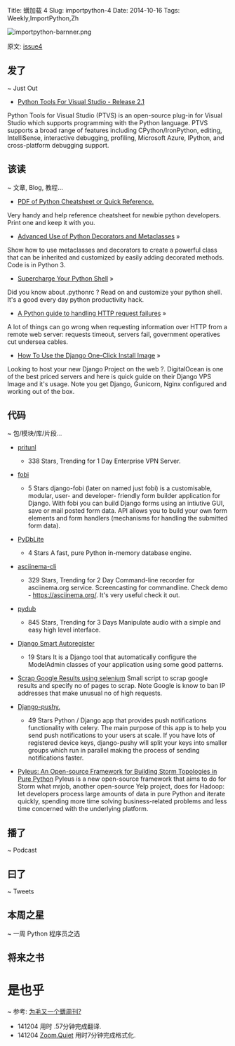 Title: 蠎加载 4
Slug: importpython-4
Date: 2014-10-16
Tags: Weekly,ImportPython,Zh 

![importpython-barnner.png](http://zoomq.qiniudn.com/ZQCollection/snap/importpython-barnner.png?imageView2/2/h/80)


原文: [issue4](http://importpython.com/static/files/issue4.html)

## 发了
~ Just Out

- [Python Tools For Visual Studio - Release 2.1](https://pytools.codeplex.com/releases/view/109707)

Python Tools for Visual Studio (PTVS) is an open-source plug-in for Visual Studio which supports programming with the Python language. PTVS supports a broad range of features including CPython/IronPython, editing, IntelliSense, interactive debugging, profiling, Microsoft Azure, IPython, and cross-platform debugging support. 




## 该读
~ 文章, Blog, 教程...

- [PDF of Python Cheatsheet or Quick Reference.](http://www.astro.up.pt/~sousasag/Python_For_Astronomers/Python_qr.pdf)

Very handy and help reference cheatsheet for newbie python developers. Print one and keep it with you.

- [Advanced Use of Python Decorators and Metaclasses](http://lgiordani.com/blog/2014/10/14/decorators-and-metaclasses/) »

Show how to use metaclasses and decorators to create a powerful class that can be inherited and customized by easily adding decorated methods. Code is in Python 3.

- [Supercharge Your Python Shell](http://dlo.me/archives/2014/09/08/pythonrc/) »

Did you know about .pythonrc ? Read on and customize your python shell. It's a good every day python productivity hack.

- [A Python guide to handling HTTP request failures](https://www.mobify.com/blog/http-requests-are-hard/) »

A lot of things can go wrong when requesting information over HTTP from a remote web server: requests timeout, servers fail, government operatives cut undersea cables.

- [How To Use the Django One-Click Install Image](https://www.digitalocean.com/community/tutorials/how-to-use-the-django-one-click-install-image) »

Looking to host your new Django Project on the web ?. DigitalOcean is one of the best priced servers and here is quick guide on their Django VPS Image and it's usage. Note you get Django, Gunicorn, Nginx configured and working out of the box.



## 代码
~ 包/模块/库/片段...

- [pritunl](https://github.com/pritunl/pritunl)
    - 338 Stars, Trending for 1 Day
Enterprise VPN Server.

- [fobi](http://pythonhosted.org/django-fobi/)
    - 5 Stars
django-fobi (later on named just fobi) is a customisable, modular, user- and developer- friendly form builder application for Django. With fobi you can build Django forms using an intiutive GUI, save or mail posted form data. API allows you to build your own form elements and form handlers (mechanisms for handling the submitted form data).

- [PyDbLite](https://github.com/PierreQuentel/PyDbLite) 
    - 4 Stars
A fast, pure Python in-memory database engine.

- [asciinema-cli](https://github.com/asciinema/asciinema-cli)
    - 329 Stars, Trending for 2 Day
Command-line recorder for asciinema.org service. Screencasting for commandline. Check demo - https://asciinema.org/. It's very useful check it out.

- [pydub](https://github.com/jiaaro/pydub) 
    - 845 Stars, Trending for 3 Days
Manipulate audio with a simple and easy high level interface.

- [Django Smart Autoregister](http://paulocheque.github.io/django-smart-autoregister/)
    - 19 Stars
It is a Django tool that automatically configure the ModelAdmin classes of your application using some good patterns.

- [Scrap Google Results using selenium](https://github.com/DanMcInerney/search-google/blob/master/search-google.py)
Small script to scrap google results and specify no of pages to scrap. Note Google is know to ban IP addresses that make unusual no of high requests.

- [Django-pushy.](https://github.com/rakanalh/django-pushy)
    - 49 Stars
Python / Django app that provides push notifications functionality with celery. The main purpose of this app is to help you send push notifications to your users at scale. If you have lots of registered device keys, django-pushy will split your keys into smaller groups which run in parallel making the process of sending notifications faster.

- [Pyleus: An Open-source Framework for Building Storm Topologies in Pure Python](http://engineeringblog.yelp.com/2014/10/introducing-pyleus.html)
Pyleus is a new open-source framework that aims to do for Storm what mrjob, another open-source Yelp project, does for Hadoop: let developers process large amounts of data in pure Python and iterate quickly, spending more time solving business-related problems and less time concerned with the underlying platform. 


## 播了
~ Podcast


## 曰了
~ Tweets


## 本周之星
~ 一周 Python 程序员之选

## 将来之书

# 是也乎

~ 参考: [为毛又一个蠎周刊?](importpython-why)

- 141204 用时 .57分钟完成翻译.
- 141204 [Zoom.Quiet](http://zoomquiet.io) 用时7分钟完成格式化.
